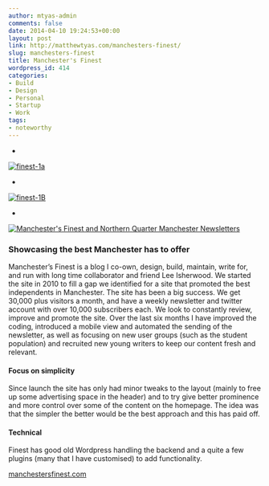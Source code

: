 ```yaml
---
author: mtyas-admin
comments: false
date: 2014-04-10 19:24:53+00:00
layout: post
link: http://matthewtyas.com/manchesters-finest/
slug: manchesters-finest
title: Manchester's Finest
wordpress_id: 414
categories:
- Build
- Design
- Personal
- Startup
- Work
tags:
- noteworthy
---
```



  


    
  * 
[![finest-1a](http://matthewtyas.com/wp-content/uploads/2013/01/finest-1a.jpg)](http://matthewtyas.com/wp-content/uploads/2013/01/finest-1a.jpg)


    
  * 
[![finest-1B](http://matthewtyas.com/wp-content/uploads/2013/01/finest-1B.jpg)](http://matthewtyas.com/wp-content/uploads/2013/01/finest-1B.jpg)
    

    
  * 
[![Manchester's Finest and Northern Quarter Manchester Newsletters](http://matthewtyas.com/wp-content/uploads/2013/01/manchestersfinest-2.jpg)](http://matthewtyas.com/manchesters-finest/manchestersfinest-2/)
   
   
  










### Showcasing the best Manchester has to offer





Manchester’s Finest is a blog I co-own, design, build, maintain, write for, and run with long time collaborator and friend Lee Isherwood. We started the site in 2010 to fill a gap we identified for a site that promoted the best independents in Manchester. The site has been a big success. We get 30,000 plus visitors a month, and have a weekly newsletter and twitter account with over 10,000 subscribers each. We look to constantly review, improve and promote the site. Over the last six months I have improved the coding, introduced a mobile view and automated the sending of the 
newsletter, as well as focusing on new user groups (such as the student population) and recruited new young writers to keep our content fresh and relevant.





#### Focus on simplicity





Since launch the site has only had minor tweaks to the layout (mainly to free up some advertising space in the header) and to try give better prominence and more control over some of the content on the homepage. The idea was that the simpler the better would be the best approach and this has paid off.





#### Technical





Finest has good old Wordpress handling the backend and a quite a few plugins (many that I have customised) to add functionality.









[manchestersfinest.com](http://www.manchestersfinest.com)


